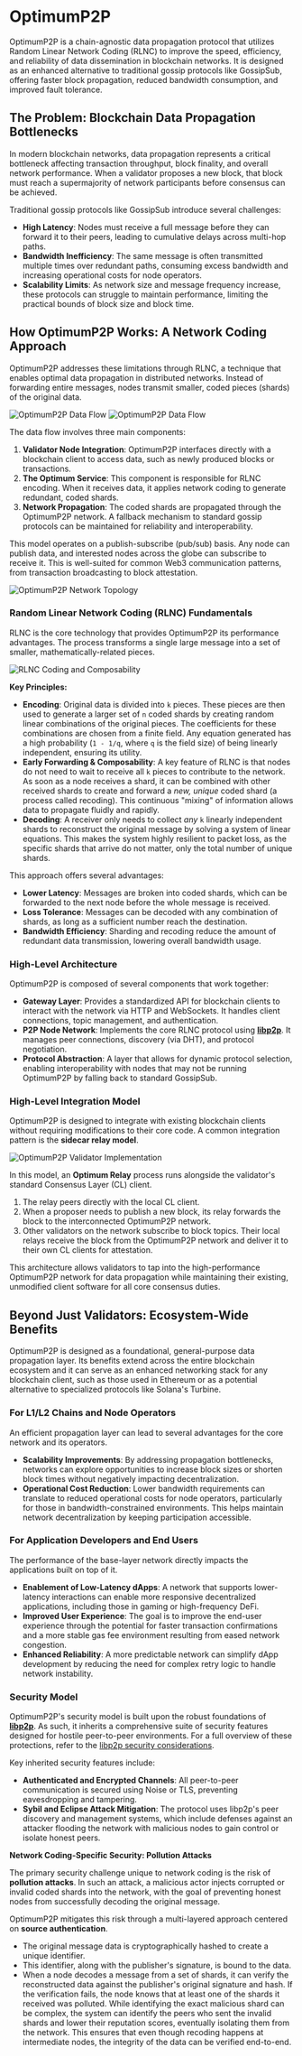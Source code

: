 # OptimumP2P

OptimumP2P is a chain-agnostic data propagation protocol that utilizes Random Linear Network Coding (RLNC) to improve the speed, efficiency, and reliability of data dissemination in blockchain networks. It is designed as an enhanced alternative to traditional gossip protocols like GossipSub, offering faster block propagation, reduced bandwidth consumption, and improved fault tolerance.

## The Problem: Blockchain Data Propagation Bottlenecks

In modern blockchain networks, data propagation represents a critical bottleneck affecting transaction throughput, block finality, and overall network performance. When a validator proposes a new block, that block must reach a supermajority of network participants before consensus can be achieved.

Traditional gossip protocols like GossipSub introduce several challenges:
- **High Latency**: Nodes must receive a full message before they can forward it to their peers, leading to cumulative delays across multi-hop paths.
- **Bandwidth Inefficiency**: The same message is often transmitted multiple times over redundant paths, consuming excess bandwidth and increasing operational costs for node operators.
- **Scalability Limits**: As network size and message frequency increase, these protocols can struggle to maintain performance, limiting the practical bounds of block size and block time.

## How OptimumP2P Works: A Network Coding Approach

OptimumP2P addresses these limitations through RLNC, a technique that enables optimal data propagation in distributed networks. Instead of forwarding entire messages, nodes transmit smaller, coded pieces (shards) of the original data.

<div class="theme-aware-image">
  <img src="/static/img/P2P_data_flow_light.png" alt="OptimumP2P Data Flow" class="light-mode-only">
  <img src="/static/img/P2P_data_flow_dark.png" alt="OptimumP2P Data Flow" class="dark-mode-only">
</div>

The data flow involves three main components:
1.  **Validator Node Integration**: OptimumP2P interfaces directly with a blockchain client to access data, such as newly produced blocks or transactions.
2.  **The Optimum Service**: This component is responsible for RLNC encoding. When it receives data, it applies network coding to generate redundant, coded shards.
3.  **Network Propagation**: The coded shards are propagated through the OptimumP2P network. A fallback mechanism to standard gossip protocols can be maintained for reliability and interoperability.

This model operates on a publish-subscribe (pub/sub) basis. Any node can publish data, and interested nodes across the globe can subscribe to receive it. This is well-suited for common Web3 communication patterns, from transaction broadcasting to block attestation.

![OptimumP2P Network Topology](/static/img/img_1.png)

### Random Linear Network Coding (RLNC) Fundamentals

RLNC is the core technology that provides OptimumP2P its performance advantages. The process transforms a single large message into a set of smaller, mathematically-related pieces.

![RLNC Coding and Composability](/static/img/rlnc.png)

**Key Principles:**

- **Encoding**: Original data is divided into `k` pieces. These pieces are then used to generate a larger set of `n` coded shards by creating random linear combinations of the original pieces. The coefficients for these combinations are chosen from a finite field. Any equation generated has a high probability (`1 - 1/q`, where `q` is the field size) of being linearly independent, ensuring its utility.
- **Early Forwarding & Composability**: A key feature of RLNC is that nodes do not need to wait to receive all `k` pieces to contribute to the network. As soon as a node receives a shard, it can be combined with other received shards to create and forward a *new, unique* coded shard (a process called recoding). This continuous "mixing" of information allows data to propagate fluidly and rapidly.
- **Decoding**: A receiver only needs to collect *any* `k` linearly independent shards to reconstruct the original message by solving a system of linear equations. This makes the system highly resilient to packet loss, as the specific shards that arrive do not matter, only the total number of unique shards.

This approach offers several advantages:
- **Lower Latency**: Messages are broken into coded shards, which can be forwarded to the next node before the whole message is received.
- **Loss Tolerance**: Messages can be decoded with any combination of shards, as long as a sufficient number reach the destination.
- **Bandwidth Efficiency**: Sharding and recoding reduce the amount of redundant data transmission, lowering overall bandwidth usage.

### High-Level Architecture

OptimumP2P is composed of several components that work together:

-   **Gateway Layer**: Provides a standardized API for blockchain clients to interact with the network via HTTP and WebSockets. It handles client connections, topic management, and authentication.
-   **P2P Node Network**: Implements the core RLNC protocol using **[libp2p](https://docs.libp2p.io/)**. It manages peer connections, discovery (via DHT), and protocol negotiation.
-   **Protocol Abstraction**: A layer that allows for dynamic protocol selection, enabling interoperability with nodes that may not be running OptimumP2P by falling back to standard GossipSub.

### High-Level Integration Model

OptimumP2P is designed to integrate with existing blockchain clients without requiring modifications to their core code. A common integration pattern is the **sidecar relay model**.

![OptimumP2P Validator Implementation](/static/img/img_2.png)

In this model, an **Optimum Relay** process runs alongside the validator's standard Consensus Layer (CL) client.
1.  The relay peers directly with the local CL client.
2.  When a proposer needs to publish a new block, its relay forwards the block to the interconnected OptimumP2P network.
3.  Other validators on the network subscribe to block topics. Their local relays receive the block from the OptimumP2P network and deliver it to their own CL clients for attestation.

This architecture allows validators to tap into the high-performance OptimumP2P network for data propagation while maintaining their existing, unmodified client software for all core consensus duties.

## Beyond Just Validators: Ecosystem-Wide Benefits

OptimumP2P is designed as a foundational, general-purpose data propagation layer. Its benefits extend across the entire blockchain ecosystem and it can serve as an enhanced networking stack for any blockchain client, such as those used in Ethereum or as a potential alternative to specialized protocols like Solana's Turbine.



### For L1/L2 Chains and Node Operators
An efficient propagation layer can lead to several advantages for the core network and its operators.
*   **Scalability Improvements**: By addressing propagation bottlenecks, networks can explore opportunities to increase block sizes or shorten block times without negatively impacting decentralization.
*   **Operational Cost Reduction**: Lower bandwidth requirements can translate to reduced operational costs for node operators, particularly for those in bandwidth-constrained environments. This helps maintain network decentralization by keeping participation accessible.

### For Application Developers and End Users
The performance of the base-layer network directly impacts the applications built on top of it.
*   **Enablement of Low-Latency dApps**: A network that supports lower-latency interactions can enable more responsive decentralized applications, including those in gaming or high-frequency DeFi.
*   **Improved User Experience**: The goal is to improve the end-user experience through the potential for faster transaction confirmations and a more stable gas fee environment resulting from eased network congestion.
*   **Enhanced Reliability**: A more predictable network can simplify dApp development by reducing the need for complex retry logic to handle network instability.

### Security Model

OptimumP2P's security model is built upon the robust foundations of **[libp2p](https://docs.libp2p.io/)**. As such, it inherits a comprehensive suite of security features designed for hostile peer-to-peer environments. For a full overview of these protections, refer to the [libp2p security considerations](https://docs.libp2p.io/concepts/security/security-considerations/).

Key inherited security features include:
-   **Authenticated and Encrypted Channels**: All peer-to-peer communication is secured using Noise or TLS, preventing eavesdropping and tampering.
-   **Sybil and Eclipse Attack Mitigation**: The protocol uses libp2p's peer discovery and management systems, which include defenses against an attacker flooding the network with malicious nodes to gain control or isolate honest peers.

**Network Coding-Specific Security: Pollution Attacks**

The primary security challenge unique to network coding is the risk of **pollution attacks**. In such an attack, a malicious actor injects corrupted or invalid coded shards into the network, with the goal of preventing honest nodes from successfully decoding the original message.

OptimumP2P mitigates this risk through a multi-layered approach centered on **source authentication**.
-   The original message data is cryptographically hashed to create a unique identifier.
-   This identifier, along with the publisher's signature, is bound to the data.
-   When a node decodes a message from a set of shards, it can verify the reconstructed data against the publisher's original signature and hash.
If the verification fails, the node knows that at least one of the shards it received was polluted. While identifying the exact malicious shard can be complex, the system can identify the peers who sent the invalid shards and lower their reputation scores, eventually isolating them from the network. This ensures that even though recoding happens at intermediate nodes, the integrity of the data can be verified end-to-end.
